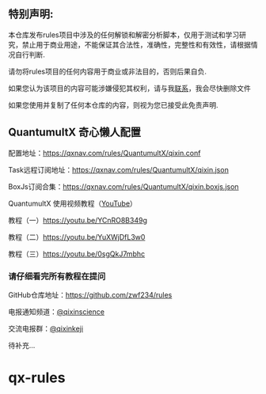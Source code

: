 ## 特别声明:
本仓库发布rules项目中涉及的任何解锁和解密分析脚本，仅用于测试和学习研究，禁止用于商业用途，不能保证其合法性，准确性，完整性和有效性，请根据情况自行判断.

请勿将rules项目的任何内容用于商业或非法目的，否则后果自负.

如果您认为该项目的内容可能涉嫌侵犯其权利，请与我[联系](https://t.me/zwf234)，我会尽快删除文件

如果您使用并复制了任何本仓库的内容，则视为您已接受此免责声明.

## QuantumultX 奇心懒人配置

配置地址：https://qxnav.com/rules/QuantumultX/qixin.conf

Task远程订阅地址：https://qxnav.com/rules/QuantumultX/qixin.json

BoxJs订阅合集：https://qxnav.com/rules/QuantumultX/qixin.boxjs.json

QuantumultX 使用视频教程（[YouTube](https://www.youtube.com/results?search_query=%E5%A5%87%E5%BF%83%E7%A7%91%E6%8A%80)）

教程（一）https://youtu.be/YCnRO8B349g

教程（二）https://youtu.be/YuXWjDfL3w0

教程（三）https://youtu.be/0sgQkJ7mbhc

### 请仔细看完所有教程在提问

GitHub仓库地址：https://github.com/zwf234/rules

电报通知频道：[@qixinscience](https://t.me/qixinscience)

交流电报群：[@qixinkeji](https://t.me/qixinkeji)

待补充...

# qx-rules
